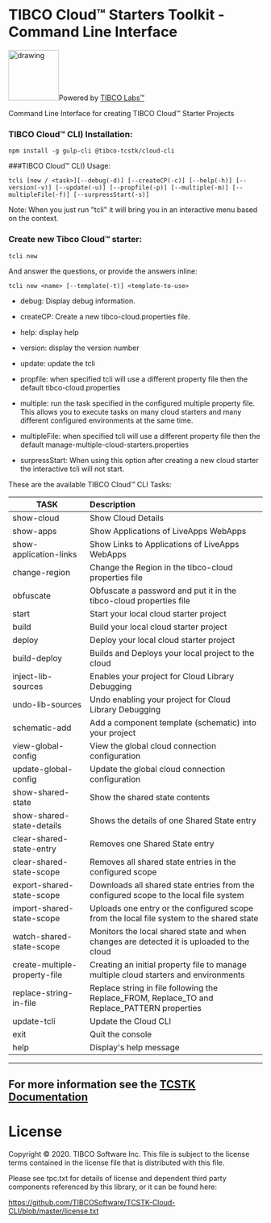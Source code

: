 # TIBCO Cloud™ Starters Toolkit - Command Line Interface 
<img src="https://community.tibco.com/sites/default/files/tibco_labs_final_with_tm2-01.png" alt="drawing" width="100"/>Powered by [TIBCO Labs™](https://community.tibco.com/wiki/tibco-labs)

Command Line Interface for creating TIBCO Cloud™ Starter Projects

### TIBCO Cloud™ CLI) Installation:
```
npm install -g gulp-cli @tibco-tcstk/cloud-cli
``` 

###TIBCO Cloud™ CLI) Usage: 
```
tcli [new / <task>][--debug(-d)] [--createCP(-c)] [--help(-h)] [--version(-v)] [--update(-u)] [--propfile(-p)] [--multiple(-m)] [--multipleFile(-f)] [--surpressStart(-s)]
```

Note: When you just run "tcli" it will bring you in an interactive menu based on the context.

### Create new Tibco Cloud™ starter:
```
tcli new
```
And answer the questions, or provide the answers inline:
```
tcli new <name> [--template(-t)] <template-to-use>
```
* debug: Display debug information.
   
* createCP: Create a new tibco-cloud.properties file.

* help: display help 

* version: display the version number

* update: update the tcli

* propfile: when specified tcli will use a different property file then the default tibco-cloud.properties

* multiple: run the task specified in the configured multiple property file. This allows you to execute tasks on many cloud starters and many different configured environments at the same time.

* multipleFile: when specified tcli will use a different property file then the default manage-multiple-cloud-starters.properties

* surpressStart: When using this option after creating a new cloud starter the interactive tcli will not start.
    
These are the available TIBCO Cloud™ CLI Tasks:

| TASK | Description |
|------|:------------|
|                    show-cloud  | Show Cloud Details |
 |                     show-apps |  Show Applications of LiveApps WebApps |
 |        show-application-links |  Show Links to Applications of LiveApps WebApps |
 |                 change-region |  Change the Region in the tibco-cloud properties file |
 |                     obfuscate |  Obfuscate a password and put it in the tibco-cloud properties file |
 |                         start |  Start your local cloud starter project |
 |                         build |  Build your local cloud starter project |
 |                        deploy |  Deploy your local cloud starter project |
 |                  build-deploy |  Builds and Deploys your local project to the cloud |
 |            inject-lib-sources |  Enables your project for Cloud Library Debugging |
 |              undo-lib-sources |  Undo enabling your project for Cloud Library Debugging |
 |                 schematic-add |  Add a component template (schematic) into your project |
 |             view-global-config|  View the global cloud connection configuration |
 |           update-global-config|  Update the global cloud connection configuration |
 |              show-shared-state|  Show the shared state contents |
 |      show-shared-state-details|  Shows the details of one Shared State entry |
 |       clear-shared-state-entry|  Removes one Shared State entry |
 |       clear-shared-state-scope|  Removes all shared state entries in the configured scope |
 |      export-shared-state-scope|  Downloads all shared state entries from the configured scope to the local file system |
 |      import-shared-state-scope|  Uploads one entry or the configured scope from the local file system to the shared state |
 |       watch-shared-state-scope|  Monitors the local shared state and when changes are detected it is uploaded to the cloud |
 |  create-multiple-property-file|  Creating an initial property file to manage multiple cloud starters and environments |
 |         replace-string-in-file|  Replace string in file following the Replace_FROM, Replace_TO and Replace_PATTERN properties |
 |                    update-tcli|  Update the Cloud CLI |
 |                          exit |  Quit the console |
 |                          help |  Display's help message|


---
For more information see the [TCSTK Documentation](https://tibcosoftware.github.io/TCSToolkit/)
---

# License

Copyright © 2020. TIBCO Software Inc.
This file is subject to the license terms contained
in the license file that is distributed with this file.

Please see tpc.txt for details of license and dependent third party components referenced by this library, or it can be found here:
                                                                                                                                                                        
https://github.com/TIBCOSoftware/TCSTK-Cloud-CLI/blob/master/license.txt
